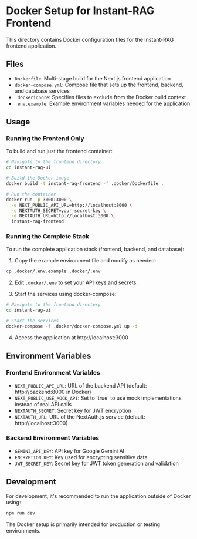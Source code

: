# Docker Setup for Instant-RAG Frontend

This directory contains Docker configuration files for the Instant-RAG frontend application.

## Files

- `Dockerfile`: Multi-stage build for the Next.js frontend application
- `docker-compose.yml`: Compose file that sets up the frontend, backend, and database services
- `.dockerignore`: Specifies files to exclude from the Docker build context
- `.env.example`: Example environment variables needed for the application

## Usage

### Running the Frontend Only

To build and run just the frontend container:

```bash
# Navigate to the frontend directory
cd instant-rag-ui

# Build the Docker image
docker build -t instant-rag-frontend -f .docker/Dockerfile .

# Run the container
docker run -p 3000:3000 \
  -e NEXT_PUBLIC_API_URL=http://localhost:8000 \
  -e NEXTAUTH_SECRET=your-secret-key \
  -e NEXTAUTH_URL=http://localhost:3000 \
  instant-rag-frontend
```

### Running the Complete Stack

To run the complete application stack (frontend, backend, and database):

1. Copy the example environment file and modify as needed:

```bash
cp .docker/.env.example .docker/.env
```

2. Edit `.docker/.env` to set your API keys and secrets.

3. Start the services using docker-compose:

```bash
# Navigate to the frontend directory
cd instant-rag-ui

# Start the services
docker-compose -f .docker/docker-compose.yml up -d
```

4. Access the application at http://localhost:3000

## Environment Variables

### Frontend Environment Variables

- `NEXT_PUBLIC_API_URL`: URL of the backend API (default: http://backend:8000 in Docker)
- `NEXT_PUBLIC_USE_MOCK_API`: Set to 'true' to use mock implementations instead of real API calls
- `NEXTAUTH_SECRET`: Secret key for JWT encryption
- `NEXTAUTH_URL`: URL of the NextAuth.js service (default: http://localhost:3000)

### Backend Environment Variables

- `GEMINI_API_KEY`: API key for Google Gemini AI
- `ENCRYPTION_KEY`: Key used for encrypting sensitive data
- `JWT_SECRET_KEY`: Secret key for JWT token generation and validation

## Development

For development, it's recommended to run the application outside of Docker using:

```bash
npm run dev
```

The Docker setup is primarily intended for production or testing environments.
